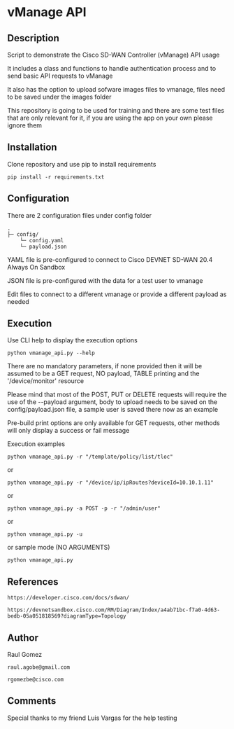 # vManage API

## Description

Script to demonstrate the Cisco SD-WAN Controller (vManage) API usage

It includes a class and functions to handle authentication process and to send basic API requests to vManage

It also has the option to upload sofware images files to vmanage, files need to be saved under the images folder

This repository is going to be used for training and there are some test files that are only relevant for it, if you are using the app on your own please ignore them

## Installation

Clone repository and use pip to install requirements

    pip install -r requirements.txt

## Configuration

There are 2 configuration files under config folder

    .
    ├─ config/
        └─ config.yaml
        └─ payload.json

YAML file is pre-configured to connect to Cisco DEVNET SD-WAN 20.4 Always On Sandbox

JSON file is pre-configured with the data for a test user to vmanage

Edit files to connect to a different vmanage or provide a different payload as needed

## Execution

Use CLI help to display the execution options

    python vmanage_api.py --help

There are no mandatory parameters, if none provided then it will be assumed to be a GET request, NO payload, TABLE printing and the '/device/monitor' resource

Please mind that most of the POST, PUT or DELETE requests will require the use of the --payload argument, body to upload needs to be saved on the config/payload.json file, a sample user is saved there now as an example

Pre-build print options are only available for GET requests, other methods will only display a success or fail message


Execution examples

    python vmanage_api.py -r "/template/policy/list/tloc"

or

    python vmanage_api.py -r "/device/ip/ipRoutes?deviceId=10.10.1.11"

or

    python vmanage_api.py -a POST -p -r "/admin/user"

or 

    python vmanage_api.py -u

or sample mode (NO ARGUMENTS)

    python vmanage_api.py

## References

    https://developer.cisco.com/docs/sdwan/

    https://devnetsandbox.cisco.com/RM/Diagram/Index/a4ab71bc-f7a0-4d63-bedb-05a051818569?diagramType=Topology


## Author

Raul Gomez

    raul.agobe@gmail.com

    rgomezbe@cisco.com


## Comments

Special thanks to my friend Luis Vargas for the help testing